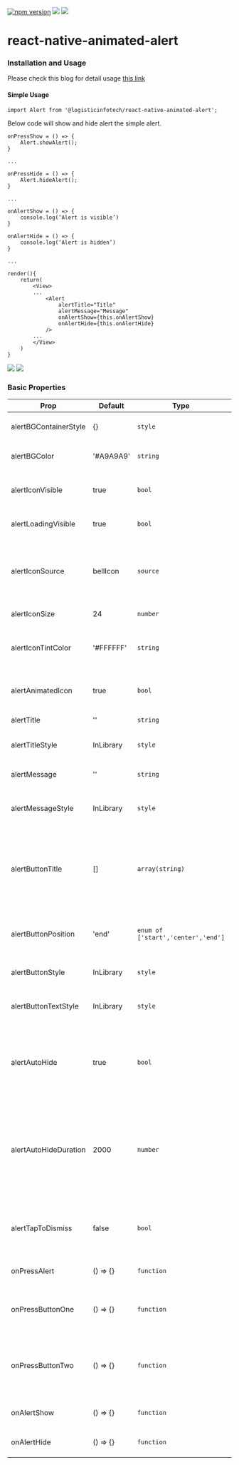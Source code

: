 <p align="left">
    <a href="https://www.npmjs.com/package/@logisticinfotech/react-native-animated-alert"><img alt="npm version" src="https://img.shields.io/badge/npm-v1.0.4-green.svg"></a>
    <a href="https://www.npmjs.com/package/@logisticinfotech/react-native-animated-alert"><img src="https://img.shields.io/badge/downloads-%3E1K-yellow.svg"></a>
    <a href="https://www.npmjs.com/package/@logisticinfotech/react-native-animated-alert"<><img src="https://img.shields.io/badge/license-MIT-orange.svg"></a>
</p>

# react-native-animated-alert

### Installation and Usage


Please check this blog for detail usage [this link](https://www.logisticinfotech.com/blog/react-native-animated-alert-library/)


#### Simple Usage
`
import Alert from '@logisticinfotech/react-native-animated-alert';
`

Below code will show and hide alert the simple alert.


```
onPressShow = () => {
    Alert.showAlert();
}

...

onPressHide = () => {
    Alert.hideAlert();
}

...

onAlertShow = () => {
    console.log(‘Alert is visible’)
}

onAlertHide = () => {
    console.log(‘Alert is hidden’)
}

...

render(){
    return(
        <View>
        ...
            <Alert 
                alertTitle="Title"
                alertMessage="Message"
                onAlertShow={this.onAlertShow}
                onAlertHide={this.onAlertHide}
            />
        ...
        </View>
    )
}
```


![](RNAnimatedAlertIOS.gif)
![](RNAnimatedAlterAndroid.gif)

### Basic Properties

| Prop                  | Default   | Type                               | Description                                                                                                                 |
| --------------------- | --------- | ---------------------------------- | --------------------------------------------------------------------------------------------------------------------------- |
| alertBGContainerStyle | {}        | `style`                            | Alert main container style.                                                                                                 |
| alertBGColor          | '#A9A9A9' | `string`                           | Alert background color.                                                                                                     |
| alertIconVisible      | true      | `bool`                             | Display or hide alert icon side to title.                                                                                   |
| alertLoadingVisible   | true      | `bool`                             | Show loading type alter.                                                                                                    |
| alertIconSource       | bellIcon  | `source`                           | Change the default bell icon. This will be not display id loading is visible.                                               |
| alertIconSize         | 24        | `number`                           | size of the alter icon.                                                                                                     |
| alertIconTintColor    | '#FFFFFF' | `string`                           | color of the icon if source has transparent pixel.                                                                          |
| alertAnimatedIcon     | true      | `bool`                             | Icon of alert will be show animated.                                                                                        |
| alertTitle            | ''        | `string`                           | Display title of the alter.                                                                                                 |
| alertTitleStyle       | InLibrary | `style`                            | Style of alter title display.                                                                                               |
| alertMessage          | ''        | `string`                           | Display message of the alter.                                                                                               |
| alertMessageStyle     | InLibrary | `style`                            | Style of alter message display.                                                                                             |
| alertButtonTitle      | []        | `array(string)`                    | Display the alert button. max is 2 buttons. This will be not display id loading is visible.                                 |
| alertButtonPosition   | 'end'     | `enum of ['start','center','end']` | Style of the non selected date or time.                                                                                     |
| alertButtonStyle      | InLibrary | `style`                            | Style of the alert buttons.                                                                                                 |
| alertButtonTextStyle  | InLibrary | `style`                            | Style of text of the alert buttons .                                                                                        |
| alertAutoHide         | true      | `bool`                             | Auto hide alter. This will be not display id loading is visible or button is visible                                        |
| alertAutoHideDuration | 2000      | `number`                           | Time in millisecond after alter auto hide if it enable. This will be not display id loading is visible or button is visible |
| alertTapToDismiss     | false     | `bool`                             | Hide alert on tap on it. This will be not display id loading is visible.                                                    |
| onPressAlert          | () => {}  | `function`                         | Call when click on the alter.                                                                                               |
| onPressButtonOne      | () => {}  | `function`                         | Call when button one(left button) is press.                                                                                 |
| onPressButtonTwo      | () => {}  | `function`                         | Call when button two(right button) is press if has two buttons.                                                             |
| onAlertShow           | () => {}  | `function`                         | Call when alert is visible.                                                                                                 |
| onAlertHide           | () => {}  | `function`                         | Call when alert is hide.                                                                                                    |


